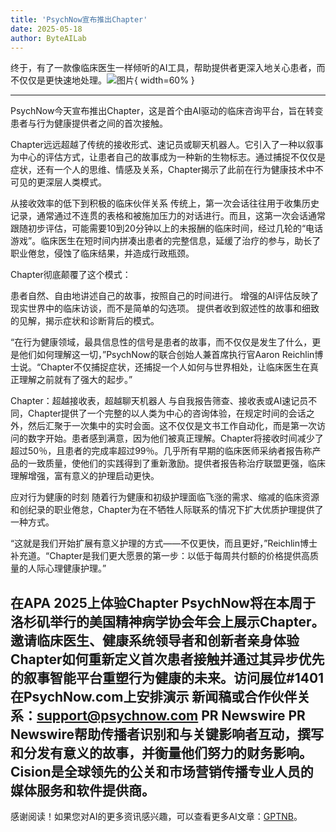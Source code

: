 ```yaml
---
title: 'PsychNow宣布推出Chapter'
date: 2025-05-18
author: ByteAILab
---
```


终于，有了一款像临床医生一样倾听的AI工具，帮助提供者更深入地关心患者，而不仅仅是更快速地处理。![图片](https://ai-techpark.com/wp-content/uploads/PsychNow.jpg){ width=60% }

---
PsychNow今天宣布推出Chapter，这是首个由AI驱动的临床咨询平台，旨在转变患者与行为健康提供者之间的首次接触。

Chapter远远超越了传统的接收形式、速记员或聊天机器人。它引入了一种以叙事为中心的评估方式，让患者自己的故事成为一种新的生物标志。通过捕捉不仅仅是症状，还有一个人的思维、情感及关系，Chapter揭示了此前在行为健康技术中不可见的更深层人类模式。

从接收效率的低下到积极的临床伙伴关系
传统上，第一次会话往往用于收集历史记录，通常通过不连贯的表格和被施加压力的对话进行。而且，这第一次会话通常跟随初步评估，可能需要10到20分钟以上的未报酬的临床时间，经过几轮的“电话游戏”。临床医生在短时间内拼凑出患者的完整信息，延缓了治疗的参与，助长了职业倦怠，侵蚀了临床结果，并造成行政瓶颈。

Chapter彻底颠覆了这个模式：

患者自然、自由地讲述自己的故事，按照自己的时间进行。
增强的AI评估反映了现实世界中的临床访谈，而不是简单的勾选项。
提供者收到叙述性的故事和细致的见解，揭示症状和诊断背后的模式。

“在行为健康领域，最具信息性的信号是患者的故事，而不仅仅是发生了什么，更是他们如何理解这一切，”PsychNow的联合创始人兼首席执行官Aaron Reichlin博士说。“Chapter不仅捕捉症状，还捕捉一个人如何与世界相处，让临床医生在真正理解之前就有了强大的起步。”

Chapter：超越接收表，超越聊天机器人
与自我报告筛查、接收表或AI速记员不同，Chapter提供了一个完整的以人类为中心的咨询体验，在规定时间的会话之外，然后汇聚于一次集中的实时会面。这不仅仅是文书工作自动化，而是第一次访问的数字开始。患者感到满意，因为他们被真正理解。Chapter将接收时间减少了超过50％，且患者的完成率超过99％。几乎所有早期的临床医师采纳者报告称产品的一致质量，使他们的实践得到了重新激励。提供者报告称治疗联盟更强，临床理解增强，富有意义的护理启动更快。

应对行为健康的时刻
随着行为健康和初级护理面临飞涨的需求、缩减的临床资源和创纪录的职业倦怠，Chapter为在不牺牲人际联系的情况下扩大优质护理提供了一种方式。

“这就是我们开始扩展有意义护理的方式——不仅更快，而且更好，”Reichlin博士补充道。“Chapter是我们更大愿景的第一步：以低于每周共付额的价格提供高质量的人际心理健康护理。”

在APA 2025上体验Chapter
PsychNow将在本周于洛杉矶举行的美国精神病学协会年会上展示Chapter。邀请临床医生、健康系统领导者和创新者亲身体验Chapter如何重新定义首次患者接触并通过其异步优先的叙事智能平台重塑行为健康的未来。访问展位#1401
在PsychNow.com上安排演示
新闻稿或合作伙伴关系：support@psychnow.com
PR Newswire PR Newswire帮助传播者识别和与关键影响者互动，撰写和分发有意义的故事，并衡量他们努力的财务影响。Cision是全球领先的公关和市场营销传播专业人员的媒体服务和软件提供商。
---
感谢阅读！如果您对AI的更多资讯感兴趣，可以查看更多AI文章：[GPTNB](https://gptnb.com)。